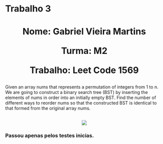 # Trabalho 3

<h1 align="center" >
  <p> Nome: Gabriel Vieira Martins</p>
  <p>Turma: M2</p>
  <p>Trabalho: Leet Code 1569</p>
</h1>

<p>
Given an array nums that represents a permutation of integers from 1 to n. We are going to construct a binary search tree (BST) by
  inserting the elements of nums in order into an initially empty BST. Find the number of different ways to reorder nums so that the constructed BST is identical to
  that formed from the original array nums.
</p>


<h2 align="center">
  <img src = "https://i.imgur.com/ngh7Zxh.png" />
</h2>

<h3 allign = "left">
  <p>
    Passou apenas pelos testes inicias.
  </p>
</h3>
